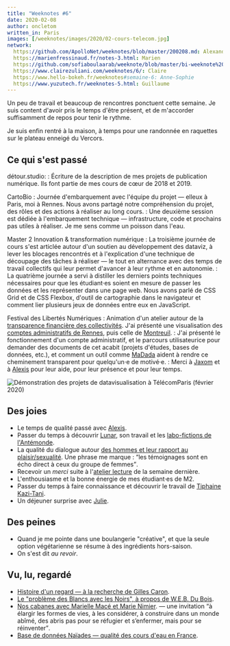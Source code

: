 ```yaml
---
title: "Weeknotes #6"
date: 2020-02-08
author: oncletom
written_in: Paris
images: [/weeknotes/images/2020/02-cours-telecom.jpg]
network:
  https://github.com/ApolloNet/weeknotes/blob/master/200208.md: Alexandre
  https://marienfressinaud.fr/notes-3.html: Marien
  https://github.com/sofiaboulaarab/weeknote/blob/master/bi-weeknote%20%233.md: Sofia
  https://www.clairezuliani.com/weeknotes/6/: Claire
  https://www.hello-bokeh.fr/weeknotes#semaine-6: Anne-Sophie
  https://www.yuzutech.fr/weeknotes-5.html: Guillaume
---
```


Un peu de travail et beaucoup de rencontres ponctuent cette semaine.
Je suis content d'avoir pris le temps d'être présent, et de m'accorder
suffisamment de repos pour tenir le rythme.

Je suis enfin rentré à la maison, à temps pour une randonnée en raquettes
sur le plateau enneigé du Vercors.

<!--more-->

## Ce qui s'est passé

détour.studio:
: Écriture de la description de mes projets de publication numérique.
  Ils font partie de mes cours de cœur de 2018 et 2019.

CartoBio
: Journée d'embarquement avec l'équipe du projet — elleux à Paris, moi à Rennes.
  Nous avons partagé notre compréhension du projet, des rôles et des actions à réaliser au long cours.
: Une deuxième session est dédiée à l'embarquement technique — infrastructure, code
  et prochains pas utiles à réaliser. Je me sens comme un poisson dans l'eau.

Master 2 Innovation & transformation numérique
: La troisième journée de cours s'est articlée autour d'un soutien au
  développement des dataviz, à lever les blocages rencontrés et à l'explication
  d'une technique de découpage des tâches à réaliser
  — le tout en alternance avec des temps de travail collectifs qui leur permet
  d'avancer à leur rythme et en autonomie.
: La quatrième journée a servi à distiller les derniers points techniques
  nécessaires pour que les étudiant·es soient en mesure de passer les
  données et les représenter dans une page web. Nous avons parlé de CSS Grid
  et de CSS Flexbox, d'outil de cartographie dans le navigateur et comment
  lier plusieurs jeux de données entre eux en JavaScript.


Festival des Libertés Numériques
: Animation d'un atelier autour de la [transparence financière des collectivités][fdln-budget].
  J'ai présenté une visualisation des [comptes administratifs de Rennes][ca-rennes],
  puis celle de [Montreuil][dataviz-montreuil].
: J'ai présenté le fonctionnement d'un compte administratif, et le parcours
  utilisateurice pour demander des documents de cet acabit (projets d'études, bases de données, etc.),
  et comment un outil comme [MaDada](https://madada.fr) aident à rendre
  ce cheminement transparent pour quelqu'un·e de motivé·e.
: Merci à [Jaxom] et à [Alexis] pour leur aide, pour leur présence et pour leur temps.

![](/weeknotes/images/2020/02-cours-telecom.jpg "Démonstration des projets de datavisualisation à TélécomParis (février 2020)")


## Des joies

- Le temps de qualité passé avec [Alexis].
- Passer du temps à découvrir [Lunar], son travail et les [labo-fictions de l'Antémonde][Antémonde].
- La qualité du dialogue autour [des hommes et leur rapport au plaisir/sexualité](https://www.facebook.com/events/2655738987795211/).
  Une phrase me marque : <q>les témoignages sont en écho direct à ceux du groupe de femmes</q>.
- Recevoir un _merci_ suite à l'[atelier lecture](/weeknotes/5/#usine-vivante) de la semaine dernière.
- L'enthousiasme et la bonne énergie de mes étudiant·es de M2.
- Passer du temps à faire connaissance et découvrir le travail de [Tiphaine Kazi-Tani][Tiphaine].
- Un déjeuner surprise avec [Julie].

## Des peines

- Quand je me pointe dans une boulangerie "créative",
  et que la seule option végétarienne se résume à des ingrédients hors-saison.
- On s'est dit _au revoir_.

## Vu, lu, regardé

- [Histoire d'un regard — à la recherche de Gilles Caron](http://diaphana.fr/film/histoire-dun-regard/).
- [Le "problème des Blancs avec les Noirs", à propos de W.E.B. Du Bois](https://www.franceculture.fr/emissions/la-suite-dans-les-idees/la-suite-dans-les-idees-emission-du-samedi-14-decembre-2019).
- [Nos cabanes avec Marielle Macé et Marie Nimier](https://www.franceculture.fr/emissions/une-vie-dartiste/une-vie-dartiste-emission-du-samedi-30-mars-2019).
  — une invitation <q>à élargir les formes de vies, à les considérer, à construire dans un monde abîmé, des abris pas pour se réfugier et s’enfermer, mais pour se réinventer</q>.
- [Base de données Naïades — qualité des cours d'eau en France](http://www.naiades.eaufrance.fr).

[détour.studio]: /
[opencollective]: https://opencollective.com/nodebook
[fdln-budget]: https://fdln.insa-rennes.fr/region-de-rennes/atelier-liberons-le-budget-de-notre-commune/
[Julie]: https://julie-blanc.fr/
[Alexis]: https://blog.notmyidea.org/
[Jaxom]: https://tchack.xyz
[Lunar]: https://dérivation.fr/
[Antémonde]: https://antemonde.org/labo-fiction/
[Tiphaine]: https://www.echosciences-loire.fr/articles/thiphaine-kazi-tani-design-et-mutations-du-travail
[ca-rennes]: https://dataviz.rennesmetropole.fr/budget/
[dataviz-montreuil]: https://www.montreuil.fr/vie-citoyenne/finances-et-marches-publics/explorer-les-comptes-de-la-ville
